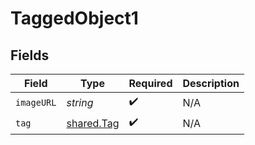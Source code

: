 # TaggedObject1


## Fields

| Field                                           | Type                                            | Required                                        | Description                                     |
| ----------------------------------------------- | ----------------------------------------------- | ----------------------------------------------- | ----------------------------------------------- |
| `imageURL`                                      | *string*                                        | :heavy_check_mark:                              | N/A                                             |
| `tag`                                           | [shared.Tag](../../../sdk/models/shared/tag.md) | :heavy_check_mark:                              | N/A                                             |